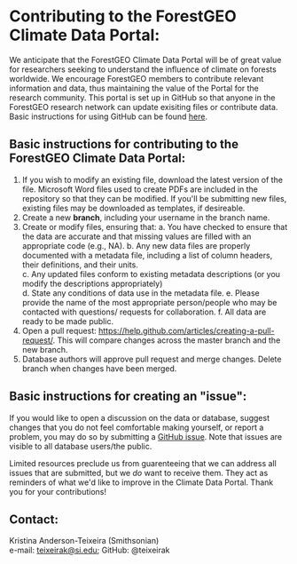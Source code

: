 # Contributing to the ForestGEO Climate Data Portal: 

We anticipate that the ForestGEO Climate Data Portal will be of great value for researchers seeking to understand the influence of climate on forests worldwide. We encourage ForestGEO members to contribute relevant information and data, thus maintaining the value of the Portal for the research community. This portal is set up in GitHub so that anyone in the ForestGEO research network can update exisiting files or contribute data. Basic instructions for using GitHub can be found [here](https://guides.github.com/activities/hello-world/).

## Basic instructions for contributing to the ForestGEO Climate Data Portal: 
1.	If you wish to modify an existing file, download the latest version of the file. Microsoft Word files used to create PDFs are included in the repository so that they can be modified. If you'll be submitting new files, existing files may be downloaded as templates, if desireable.
2.	Create a new **branch**, including your username in the branch name.  
3.	Create or modify files, ensuring that: 
    a.	You have checked to ensure that the data are accurate and that missing values are filled with an appropriate code (e.g., NA).
    b.  Any new data files are properly documented with a metadata file, including a list of column headers, their definitions, and their units.  
    c.	Any updated files conform to existing metadata descriptions (or you modify the descriptions appropriately)  
    d.	State any conditions of data use in the metadata file.
    e.  Please provide the name of the most appropriate person/people who may be contacted with questions/ requests for collaboration. 
    f.	All data are ready to be made public.   
4.	Open a pull request: https://help.github.com/articles/creating-a-pull-request/. This will compare changes across the master branch and the new branch.  
5.	Database authors will approve pull request and merge changes. Delete branch when changes have been merged.  

## Basic instructions for creating an "issue":
If you would like to open a discussion on the data or database, suggest changes that you do not feel comfortable making yourself, or report a problem, you may do so by submitting a [GitHub issue](https://help.github.com/articles/creating-an-issue/).  Note that issues are visible to all database users/the public.  

Limited resources preclude us from guarenteeing that we can address all issues that are submitted, but we *do* want to receive them.  They act as reminders of what we'd like to improve in the Climate Data Portal. Thank you for your contributions!

## Contact:
Kristina Anderson-Teixeira (Smithsonian)  
e-mail: teixeirak@si.edu; GitHub: @teixeirak
